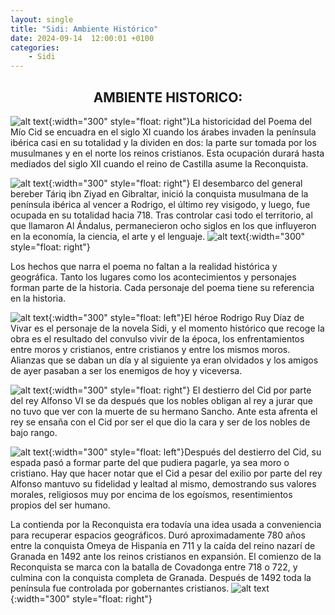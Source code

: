 ```yaml
---
layout: single
title: "Sidi: Ambiente Histórico"
date: 2024-09-14  12:00:01 +0100
categories: 
    - Sidi
---
```


<center><h2>AMBIENTE HISTORICO:</h2></center>


![alt text](</assets/img/sidi 1.jpg>){:width="300" style="float: right"}La historicidad del Poema del Mío Cid se encuadra en el siglo 
XI cuando los árabes invaden la península ibérica casi en su 
totalidad y la dividen en dos: la parte sur tomada por los 
musulmanes y en el norte los reinos cristianos. Esta ocupación 
durará hasta  mediados del siglo XII cuando el  reino de Castilla 
asume la Reconquista. 


![alt text](</assets/img/sidi 2.jpg>){:width="300" style="float: right"} El desembarco del general bereber Táriq ibn Ziyad en 
Gibraltar, inició la conquista musulmana de la península ibérica al 
vencer a Rodrigo, el  último rey visigodo,  y luego,   fue ocupada 
en su totalidad hacia 718. Tras controlar  casi todo el territorio, 
al que llamaron Al Ándalus, permanecieron ocho siglos en los que 
influyeron en la economía, la ciencia, el arte y el lenguaje. ![alt text](</assets/img/sidi 3.jpg>){:width="300" style="float: right"}  


Los hechos que narra el poema no faltan a la realidad histórica y 
geográfica. Tanto los lugares como los acontecimientos y personajes 
forman parte de la historia. Cada personaje del poema tiene su 
referencia en la historia.


![alt text](</assets/img/sidi 4.jpg>){:width="300" style="float: left"}El héroe Rodrigo Ruy Díaz de Vivar es el personaje de la novela 
Sidi, y el momento histórico que recoge la obra es el resultado del 
convulso vivir de la época, los enfrentamientos entre moros y 
cristianos, entre cristianos  y entre los mismos moros.  Alianzas 
que  se daban un día y al siguiente ya eran olvidados y los amigos 
de ayer pasaban a ser los enemigos de hoy y viceversa. 


![alt text](</assets/img/sidi 5.jpg>){:width="300" style="float: right"} El destierro del Cid por parte del rey Alfonso VI se da 
después que los nobles obligan al rey a jurar que no tuvo que ver 
con la muerte de su  hermano  Sancho. Ante esta afrenta el rey se 
ensaña con el Cid por ser el que dio la cara y ser de los nobles de 
bajo rango.


![alt text](</assets/img/sidi 6.jpg>){:width="300" style="float: left"}Después del destierro del Cid, su espada pasó a formar parte del que  pudiera pagarle, ya sea moro o cristiano. Hay que hacer notar que el Cid a pesar del exilio por parte del rey Alfonso 
mantuvo su fidelidad y lealtad al mismo, demostrando sus valores 
morales, religiosos muy por encima de los egoísmos, resentimientos 
propios del  ser humano.


La contienda por la Reconquista era todavía una idea usada a 
conveniencia para recuperar espacios geográficos. Duró 
aproximadamente 780 años entre la conquista Omeya de Hispania en 711 
y la caída del reino nazarí de Granada en 1492 ante los reinos 
cristianos en expansión. El comienzo de la Reconquista se marca con 
la batalla de Covadonga entre 718 o 722, y culmina con la conquista 
completa de Granada.   Después de 1492 toda la península fue 
controlada por gobernantes cristianos. ![alt text](</assets/img/sidi 7.jpg>){:width="300" style="float: right"}

